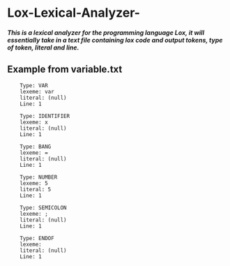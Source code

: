 # Lox-Lexical-Analyzer-

##### This is a lexical analyzer for the programming language Lox, it will essentially take in a text file containing lox code and output tokens, type of token, literal and line.


## Example from variable.txt

```
    Type: VAR       
    lexeme: var     
    literal: (null) 
    Line: 1

    Type: IDENTIFIER
    lexeme: x       
    literal: (null)
    Line: 1

    Type: BANG
    lexeme: =
    literal: (null)
    Line: 1

    Type: NUMBER
    lexeme: 5
    literal: 5
    Line: 1

    Type: SEMICOLON
    lexeme: ;
    literal: (null)
    Line: 1

    Type: ENDOF
    lexeme:
    literal: (null)
    Line: 1
```